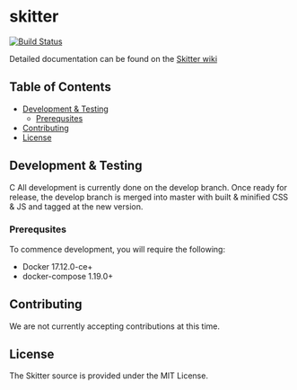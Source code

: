 # skitter
[![Build Status](https://travis-ci.org/christophert/skitter.svg?branch=master)](https://travis-ci.org/christophert/skitter)

Detailed documentation can be found on the [Skitter wiki](https://github.com/christophert/skitter/wiki)

## Table of Contents
* [Development & Testing](#development--testing)
  * [Prerequsites](#prerequsites)
* [Contributing](#contributing)
* [License](#license)

## Development & Testing
C
All development is currently done on the develop branch. Once ready for release, the develop branch is merged into master with built & minified CSS & JS and tagged at the new version.
### Prerequsites
To commence development, you will require the following:
* Docker 17.12.0-ce+
* docker-compose 1.19.0+

## Contributing
We are not currently accepting contributions at this time.

## License
The Skitter source is provided under the MIT License.
